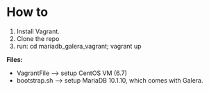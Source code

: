 **How to**
=========================
1. Install Vagrant.
2. Clone the repo
3. run:
    cd mariadb_galera_vagrant; vagrant up

**Files:**
 * VagrantFile   --> setup CentOS VM (6.7)
 * bootstrap.sh  --> setup MariaDB 10.1.10, which comes with Galera.

